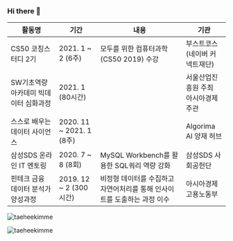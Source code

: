 ### Hi there 👋

<!--
**taeheekimme/taeheekimme** is a ✨ _special_ ✨ repository because its `README.md` (this file) appears on your GitHub profile.

Here are some ideas to get you started:

- 🔭 I’m currently working on ...
- 🌱 I’m currently learning ...
- 👯 I’m looking to collaborate on ...
- 🤔 I’m looking for help with ...
- 💬 Ask me about ...
- 📫 How to reach me: ...
- 😄 Pronouns: ...
- ⚡ Fun fact: ...
-->

| 활동명  | 기간  | 내용  | 기관  | 
|---|---|---|---|
| CS50 코칭스터디 2기  | 2021. 1 ~ 2 (6주)  | 모두를 위한 컴퓨터과학(CS50 2019) 수강  | 부스트코스 <br> (네이버 커넥트재단)  | 
| SW기초역량 아카데미 빅데이터 심화과정 | 2021. 1 (80시간)  |   | 서울산업진흥원 주최 <br>아시아경제 주관  | 
| 스스로 배우는 데이터 사이언스  | 2020. 11 ~ 2021. 1 (8주)  |   | Algorima  <br> AI 양재 허브  |
| 삼성SDS 온라인 IT 멘토링  |  2020. 7 ~ 8 (8회) | MySQL Workbench를 활용한 SQL쿼리 역량 강화  | 삼성SDS 사회공헌단  | 
| 핀테크 금융 데이터 분석가 양성과정 | 2019. 12 ~ 2 (300시간) | 비정형 데이터를 수집하고 자연어처리를 통해 인사이트를 도출하는 과정 이수  | 아시아경제  <br>고용노동부  |




<p>  <img align = "center"src = "https://github-readme-stats.vercel.app/api?username=taeheekimme&show_icons=true&locale=en"alt = "taeheekimme"/> </ p>



<p align = "left"> <img src = "https://komarev.com/ghpvc/?username=taeheekimme&label=Profile%20views&color=0e75b6&style=flat"alt = "taeheekimme"/> </ p>


